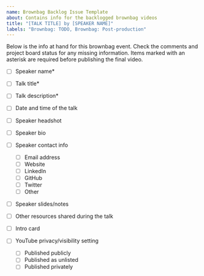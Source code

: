 ```yaml
---
name: Brownbag Backlog Issue Template
about: Contains info for the backlogged brownbag videos
title: "[TALK TITLE] by [SPEAKER NAME]"
labels: "Brownbag: TODO, Brownbag: Post-production"
---
```


Below is the info at hand for this brownbag event. Check the comments and project board status for any missing information. Items marked with an asterisk are required before publishing the final video.

- [ ] Speaker name*
- [ ] Talk title*
- [ ] Talk description*
- [ ] Date and time of the talk

- [ ] Speaker headshot
- [ ] Speaker bio
- [ ] Speaker contact info
  - [ ] Email address
  - [ ] Website
  - [ ] LinkedIn
  - [ ] GitHub
  - [ ] Twitter
  - [ ] Other

- [ ] Speaker slides/notes
- [ ] Other resources shared during the talk

- [ ] Intro card
- [ ] YouTube privacy/visibility setting
  - [ ] Published publicly
  - [ ] Published as unlisted
  - [ ] Published privately
